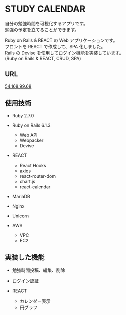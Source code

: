 # STUDY CALENDAR

自分の勉強時間を可視化するアプリです。  
勉強の予定を立てることができます。

Ruby on Rails & REACT の Web アプリケーションです。  
フロントを REACT で作成して、SPA 化しました。  
Rails の Devise を使用してログイン機能を実装しています。  
(Ruby on Rails & REACT, CRUD, SPA)

## URL

[54.168.99.68](http://54.168.99.68/)

## 使用技術

- Ruby 2.7.0

- Ruby on Rails 6.1.3

  - Web API
  - Webpacker
  - Devise

- REACT

  - React Hooks
  - axios
  - react-router-dom
  - chart.js
  - react-calendar

- MariaDB

- Nginx

- Unicorn

- AWS

  - VPC
  - EC2

## 実装した機能

- 勉強時間投稿、編集、削除

- ログイン認証

- REACT

  - カレンダー表示
  - 円グラフ
